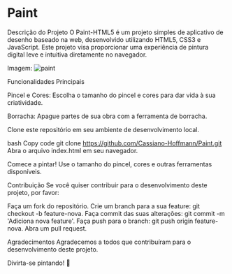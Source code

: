 # Paint

Descrição do Projeto
O Paint-HTML5 é um projeto simples de aplicativo de desenho baseado na web, desenvolvido utilizando HTML5, CSS3 e JavaScript. Este projeto visa proporcionar uma experiência de pintura digital leve e intuitiva diretamente no navegador.

Imagem:
![paint](https://github.com/Cassiano-Hoffmann/Paint/assets/117099774/073ebfc8-9752-4013-90a5-37bd81e8b6f6)

Funcionalidades Principais

Pincel e Cores: Escolha o tamanho do pincel e cores para dar vida à sua criatividade.

Borracha: Apague partes de sua obra com a ferramenta de borracha.

Clone este repositório em seu ambiente de desenvolvimento local.

bash
Copy code
git clone https://github.com/Cassiano-Hoffmann/Paint.git
Abra o arquivo index.html em seu navegador.

Comece a pintar! Use o tamanho do pincel, cores e outras ferramentas disponíveis.

Contribuição
Se você quiser contribuir para o desenvolvimento deste projeto, por favor:

Faça um fork do repositório.
Crie um branch para a sua feature: git checkout -b feature-nova.
Faça commit das suas alterações: git commit -m 'Adiciona nova feature'.
Faça push para o branch: git push origin feature-nova.
Abra um pull request.

Agradecimentos
Agradecemos a todos que contribuíram para o desenvolvimento deste projeto.

Divirta-se pintando! 🎨


